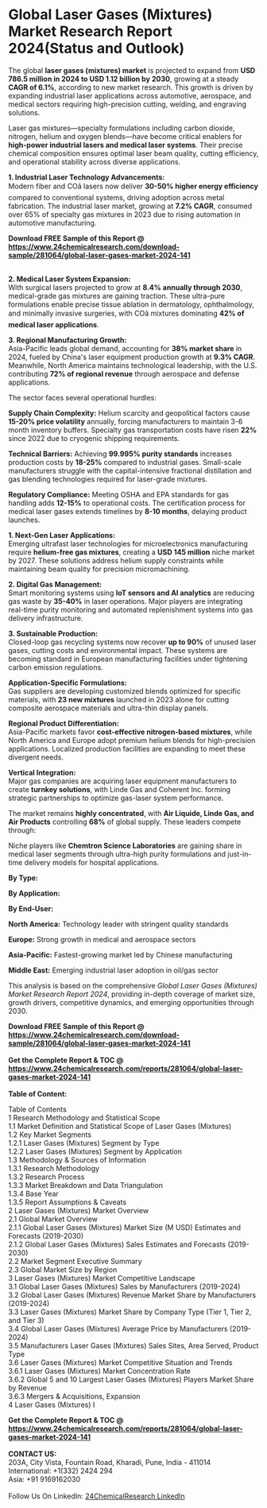 <h1>Global Laser Gases (Mixtures) Market Research Report 2024(Status and Outlook)</h1><p>The global <strong>laser gases (mixtures) market</strong> is projected to expand from <strong>USD 786.5 million in 2024 to USD 1.12 billion by 2030</strong>, growing at a steady <strong>CAGR of 6.1%</strong>, according to new market research. This growth is driven by expanding industrial laser applications across automotive, aerospace, and medical sectors requiring high-precision cutting, welding, and engraving solutions.</p><p>Laser gas mixtures—specialty formulations including carbon dioxide, nitrogen, helium and oxygen blends—have become critical enablers for <strong>high-power industrial lasers and medical laser systems</strong>. Their precise chemical composition ensures optimal laser beam quality, cutting efficiency, and operational stability across diverse applications.</p><p><strong>1. Industrial Laser Technology Advancements:</strong><br>
Modern fiber and COâ lasers now deliver <strong>30-50% higher energy efficiency</strong> compared to conventional systems, driving adoption across metal fabrication. The industrial laser market, growing at <strong>7.2% CAGR</strong>, consumed over 65% of specialty gas mixtures in 2023 due to rising automation in automotive manufacturing.</p><div><b>Download FREE Sample of this Report @ 
            <a href="https://www.24chemicalresearch.com/download-sample/281064/global-laser-gases-market-2024-141">
            https://www.24chemicalresearch.com/download-sample/281064/global-laser-gases-market-2024-141</a></b></div><br><p><strong>2. Medical Laser System Expansion:</strong><br>
With surgical lasers projected to grow at <strong>8.4% annually through 2030</strong>, medical-grade gas mixtures are gaining traction. These ultra-pure formulations enable precise tissue ablation in dermatology, ophthalmology, and minimally invasive surgeries, with COâ mixtures dominating <strong>42% of medical laser applications</strong>.</p><p><strong>3. Regional Manufacturing Growth:</strong><br>
Asia-Pacific leads global demand, accounting for <strong>38% market share</strong> in 2024, fueled by China's laser equipment production growth at <strong>9.3% CAGR</strong>. Meanwhile, North America maintains technological leadership, with the U.S. contributing <strong>72% of regional revenue</strong> through aerospace and defense applications.</p><p>The sector faces several operational hurdles:</p><p><strong>Supply Chain Complexity:</strong> Helium scarcity and geopolitical factors cause <strong>15-20% price volatility</strong> annually, forcing manufacturers to maintain 3-6 month inventory buffers. Specialty gas transportation costs have risen <strong>22%</strong> since 2022 due to cryogenic shipping requirements.</p><p><strong>Technical Barriers:</strong> Achieving <strong>99.995% purity standards</strong> increases production costs by <strong>18-25%</strong> compared to industrial gases. Small-scale manufacturers struggle with the capital-intensive fractional distillation and gas blending technologies required for laser-grade mixtures.</p><p><strong>Regulatory Compliance:</strong> Meeting OSHA and EPA standards for gas handling adds <strong>12-15%</strong> to operational costs. The certification process for medical laser gases extends timelines by <strong>8-10 months</strong>, delaying product launches.</p><p><strong>1. Next-Gen Laser Applications:</strong><br>
Emerging ultrafast laser technologies for microelectronics manufacturing require <strong>helium-free gas mixtures</strong>, creating a <strong>USD 145 million</strong> niche market by 2027. These solutions address helium supply constraints while maintaining beam quality for precision micromachining.</p><p><strong>2. Digital Gas Management:</strong><br>
Smart monitoring systems using <strong>IoT sensors and AI analytics</strong> are reducing gas waste by <strong>35-40%</strong> in laser operations. Major players are integrating real-time purity monitoring and automated replenishment systems into gas delivery infrastructure.</p><p><strong>3. Sustainable Production:</strong><br>
Closed-loop gas recycling systems now recover <strong>up to 90%</strong> of unused laser gases, cutting costs and environmental impact. These systems are becoming standard in European manufacturing facilities under tightening carbon emission regulations.</p><p><strong>Application-Specific Formulations:</strong><br>
	Gas suppliers are developing customized blends optimized for specific materials, with <strong>23 new mixtures</strong> launched in 2023 alone for cutting composite aerospace materials and ultra-thin display panels.</p><p><strong>Regional Product Differentiation:</strong><br>
	Asia-Pacific markets favor <strong>cost-effective nitrogen-based mixtures</strong>, while North America and Europe adopt premium helium blends for high-precision applications. Localized production facilities are expanding to meet these divergent needs.</p><p><strong>Vertical Integration:</strong><br>
	Major gas companies are acquiring laser equipment manufacturers to create <strong>turnkey solutions</strong>, with Linde Gas and Coherent Inc. forming strategic partnerships to optimize gas-laser system performance.</p><p>The market remains <strong>highly concentrated</strong>, with <strong>Air Liquide, Linde Gas, and Air Products</strong> controlling <strong>68%</strong> of global supply. These leaders compete through:</p><p>Niche players like <strong>Chemtron Science Laboratories</strong> are gaining share in medical laser segments through ultra-high purity formulations and just-in-time delivery models for hospital applications.</p><p><strong>By Type:</strong></p><p><strong>By Application:</strong></p><p><strong>By End-User:</strong></p><p><strong>North America:</strong> Technology leader with stringent quality standards</p><p><strong>Europe:</strong> Strong growth in medical and aerospace sectors</p><p><strong>Asia-Pacific:</strong> Fastest-growing market led by Chinese manufacturing</p><p><strong>Middle East:</strong> Emerging industrial laser adoption in oil/gas sector</p><p>This analysis is based on the comprehensive <em>Global Laser Gases (Mixtures) Market Research Report 2024</em>, providing in-depth coverage of market size, growth drivers, competitive dynamics, and emerging opportunities through 2030.</p><div><b>Download FREE Sample of this Report @ 
            <a href="https://www.24chemicalresearch.com/download-sample/281064/global-laser-gases-market-2024-141">
            https://www.24chemicalresearch.com/download-sample/281064/global-laser-gases-market-2024-141</a></b></div><br><div><b>Get the Complete Report & TOC @ 
            <a href="https://www.24chemicalresearch.com/reports/281064/global-laser-gases-market-2024-141">
            https://www.24chemicalresearch.com/reports/281064/global-laser-gases-market-2024-141</a></b></div><br>
            <b>Table of Content:</b><p>Table of Contents<br />
 1 Research Methodology and Statistical Scope<br />
 1.1 Market Definition and Statistical Scope of Laser Gases (Mixtures)<br />
 1.2 Key Market Segments<br />
 1.2.1 Laser Gases (Mixtures) Segment by Type<br />
 1.2.2 Laser Gases (Mixtures) Segment by Application<br />
 1.3 Methodology & Sources of Information<br />
 1.3.1 Research Methodology<br />
 1.3.2 Research Process<br />
 1.3.3 Market Breakdown and Data Triangulation<br />
 1.3.4 Base Year<br />
 1.3.5 Report Assumptions & Caveats<br />
 2 Laser Gases (Mixtures) Market Overview<br />
 2.1 Global Market Overview<br />
 2.1.1 Global Laser Gases (Mixtures) Market Size (M USD) Estimates and Forecasts (2019-2030)<br />
 2.1.2 Global Laser Gases (Mixtures) Sales Estimates and Forecasts (2019-2030)<br />
 2.2 Market Segment Executive Summary<br />
 2.3 Global Market Size by Region<br />
 3 Laser Gases (Mixtures) Market Competitive Landscape<br />
 3.1 Global Laser Gases (Mixtures) Sales by Manufacturers (2019-2024)<br />
 3.2 Global Laser Gases (Mixtures) Revenue Market Share by Manufacturers (2019-2024)<br />
 3.3 Laser Gases (Mixtures) Market Share by Company Type (Tier 1, Tier 2, and Tier 3)<br />
 3.4 Global Laser Gases (Mixtures) Average Price by Manufacturers (2019-2024)<br />
 3.5 Manufacturers Laser Gases (Mixtures) Sales Sites, Area Served, Product Type<br />
 3.6 Laser Gases (Mixtures) Market Competitive Situation and Trends<br />
 3.6.1 Laser Gases (Mixtures) Market Concentration Rate<br />
 3.6.2 Global 5 and 10 Largest Laser Gases (Mixtures) Players Market Share by Revenue<br />
 3.6.3 Mergers & Acquisitions, Expansion<br />
 4 Laser Gases (Mixtures) I</p><div><b>Get the Complete Report & TOC @ 
            <a href="https://www.24chemicalresearch.com/reports/281064/global-laser-gases-market-2024-141">
            https://www.24chemicalresearch.com/reports/281064/global-laser-gases-market-2024-141</a></b></div><br><b>CONTACT US:</b><br>
            203A, City Vista, Fountain Road, Kharadi, Pune, India - 411014<br>
            International: +1(332) 2424 294<br>
            Asia: +91 9169162030 <br><br>
            Follow Us On LinkedIn: <a href="https://www.linkedin.com/company/24chemicalresearch/">24ChemicalResearch LinkedIn</a>